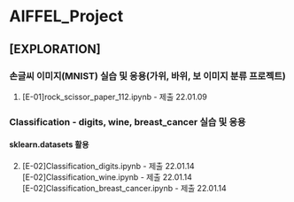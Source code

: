 # AIFFEL_Project
## [EXPLORATION]  

### 손글씨 이미지(MNIST) 실습 및 응용(가위, 바위, 보 이미지 분류 프로젝트)
1. [E-01]rock_scissor_paper_112.ipynb - 제출 22.01.09


### Classification - digits, wine, breast_cancer 실습 및 응용
#### sklearn.datasets 활용
2. [E-02]Classification_digits.ipynb - 제출 22.01.14  
   [E-02]Classification_wine.ipynb - 제출 22.01.14  
   [E-02]Classification_breast_cancer.ipynb - 제출 22.01.14  

